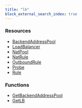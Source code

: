 ```yaml
---
title: "lb"
block_external_search_index: true
---
```


<!-- WARNING: this file was generated by Pulumi Docs Generator. -->
<!-- Do not edit by hand unless you're certain you know what you are doing! -->

<h3>Resources</h3>
<ul class="api">
    <li><a href="backendaddresspool"><span class="symbol resource"></span>BackendAddressPool</a></li>
    <li><a href="loadbalancer"><span class="symbol resource"></span>LoadBalancer</a></li>
    <li><a href="natpool"><span class="symbol resource"></span>NatPool</a></li>
    <li><a href="natrule"><span class="symbol resource"></span>NatRule</a></li>
    <li><a href="outboundrule"><span class="symbol resource"></span>OutboundRule</a></li>
    <li><a href="probe"><span class="symbol resource"></span>Probe</a></li>
    <li><a href="rule"><span class="symbol resource"></span>Rule</a></li>
</ul>

<h3>Functions</h3>
<ul class="api">
    <li><a href="getbackendaddresspool"><span class="symbol datasource"></span>GetBackendAddressPool</a></li>
    <li><a href="getlb"><span class="symbol datasource"></span>GetLB</a></li>
</ul>

